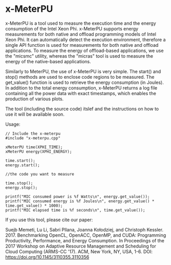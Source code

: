 # x-MeterPU

x-MeterPU is a tool used to measure the execution time and the energy consumption of the Intel Xeon Phi. x-MeterPU supports energy measurements for both native and offload programming models of Intel Xeon Phi. It can automatically detect the execution environment, therefore a single API function is used for measurements for both native and offload applications. To measure the energy of offload-based applications, we use the "micsmc" utility, whereas the "micras" tool is used to measure the energy of the native-based applications. 

Similarly to MeterPU, the use of x-MeterPU is very simple. The start() and stop() methods are used to enclose code regions to be measured. The get_value() function is used to retrieve the energy consumption (in Joules). In addition to the total energy consumption, x-MeterPU returns a log file containing all the power data with exact timestamps, which enables the production of various plots.

The tool (including the source code) itslef and the instructions on how to use it will be available soon.

Usage:
```
// Include the x-meterpu
#include "x-meterpu.cpp"

xMeterPU time(XPHI_TIME);
xMeterPU energy(XPHI_ENERGY);

time.start();
energy.start();

//the code you want to measure

time.stop();
energy.stop();

printf("MIC consumed power is %f Watts\n", energy.get_value());
printf("MIC consumed energy is %f Joules\n", energy.get_value() * time.get_value() * 1000);
printf("MIC elapsed time is %f seconds\n", time.get_value());
```
If you use this tool, please cite our paper:

Suejb Memeti, Lu Li, Sabri Pllana, Joanna Kołodziej, and Christoph Kessler. 2017. Benchmarking OpenCL, OpenACC, OpenMP, and CUDA: Programming Productivity, Performance, and Energy Consumption. In Proceedings of the 2017 Workshop on Adaptive Resource Management and Scheduling for Cloud Computing (ARMS-CC '17). ACM, New York, NY, USA, 1-6. DOI: https://doi.org/10.1145/3110355.3110356
